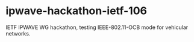 # ipwave-hackathon-ietf-106
IETF IPWAVE WG hackathon, testing IEEE-802.11-OCB mode for vehicular networks. 
